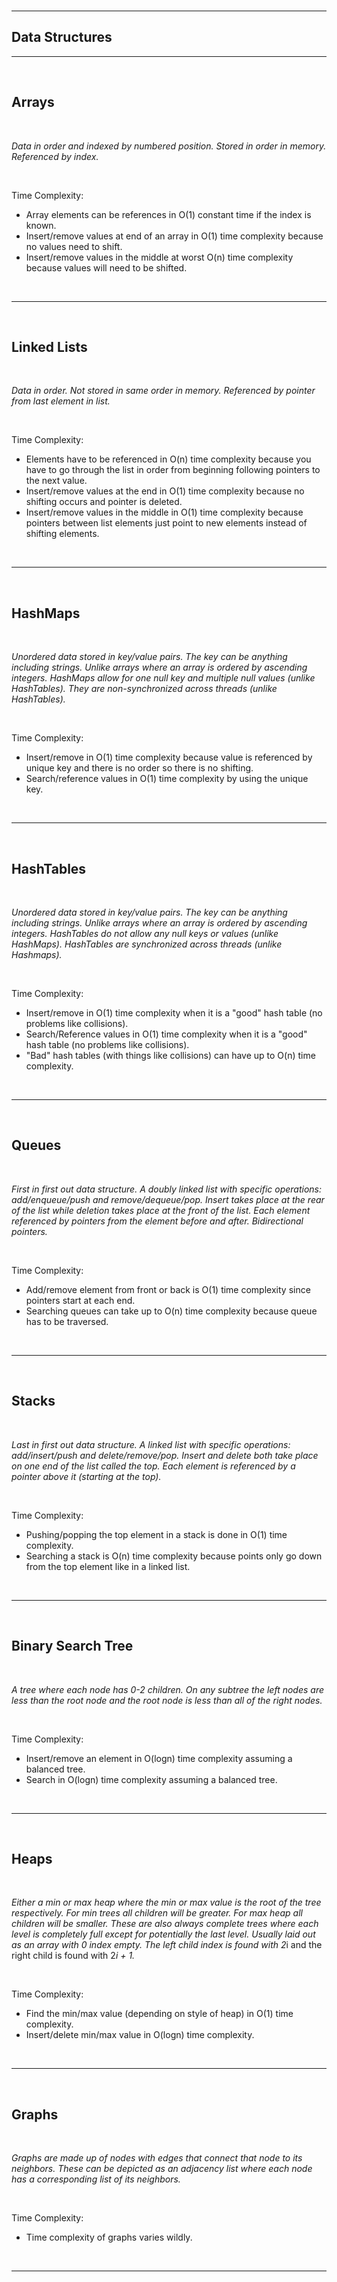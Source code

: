 <br />

---

## **Data Structures**

---

<br />

## Arrays

<br />

*Data in order and indexed by numbered position. Stored in order in memory. Referenced by index.*

<br />

Time Complexity:
- Array elements can be references in O(1) constant time if the index is known.
- Insert/remove values at end of an array in O(1) time complexity because no values need to shift.
- Insert/remove values in the middle at worst O(n) time complexity because values will need to be shifted.

<br />

---

<br />

## Linked Lists

<br />

*Data in order. Not stored in same order in memory. Referenced by pointer from last element in list.*

<br />

Time Complexity:
- Elements have to be referenced in O(n) time complexity because you have to go through the list in order from beginning following pointers to the next value.
- Insert/remove values at the end in O(1) time complexity because no shifting occurs and pointer is deleted.
- Insert/remove values in the middle in O(1) time complexity because pointers between list elements just point to new elements instead of shifting elements.

<br />

---

<br />

## HashMaps

<br />

*Unordered data stored in key/value pairs. The key can be anything including strings. Unlike arrays where an array is ordered by ascending integers. HashMaps allow for one null key and multiple null values (unlike HashTables). They are non-synchronized across threads (unlike HashTables).*

<br />

Time Complexity:
- Insert/remove in O(1) time complexity because value is referenced by unique key and there is no order so there is no shifting.
- Search/reference values in O(1) time complexity by using the unique key.

<br />

---

<br />

## HashTables

<br />

*Unordered data stored in key/value pairs. The key can be anything including strings. Unlike arrays where an array is ordered by ascending integers. HashTables do not allow any null keys or values (unlike HashMaps). HashTables are synchronized across threads (unlike Hashmaps).*

<br />

Time Complexity:
- Insert/remove in O(1) time complexity when it is a "good" hash table (no problems like collisions).
- Search/Reference values in O(1) time complexity when it is a "good" hash table (no problems like collisions).
- "Bad" hash tables (with things like collisions) can have up to O(n) time complexity.

<br />

---

<br />

## Queues

<br />

*First in first out data structure. A doubly linked list with specific operations: add/enqueue/push and remove/dequeue/pop. Insert takes place at the rear of the list while deletion takes place at the front of the list. Each element referenced by pointers from the element before and after. Bidirectional pointers.*

<br />

Time Complexity:
- Add/remove element from front or back is O(1) time complexity since pointers start at each end.
- Searching queues can take up to O(n) time complexity because queue has to be traversed.

<br />

---

<br />

## Stacks

<br />

*Last in first out data structure. A linked list with specific operations: add/insert/push and delete/remove/pop. Insert and delete both take place on one end of the list called the top. Each element is referenced by a pointer above it (starting at the top).*

<br />

Time Complexity:
- Pushing/popping the top element in a stack is done in O(1) time complexity.
- Searching a stack is O(n) time complexity because points only go down from the top element like in a linked list.

<br />

---

<br />

## Binary Search Tree

<br />

*A tree where each node has 0-2 children. On any subtree the left nodes are less than the root node and the root node is less than all of the right nodes.*

<br />

Time Complexity:
- Insert/remove an element in O(logn) time complexity assuming a balanced tree.
- Search in O(logn) time complexity assuming a balanced tree.

<br />

---

<br />

## Heaps

<br />

*Either a min or max heap where the min or max value is the root of the tree respectively. For min trees all children will be greater. For max heap all children will be smaller. These are also always complete trees where each level is completely full except for potentially the last level. Usually laid out as an array with 0 index empty. The left child index is found with 2*i and the right child is found with 2*i + 1.*

<br />

Time Complexity:
- Find the min/max value (depending on style of heap) in O(1) time complexity.
- Insert/delete min/max value in O(logn) time complexity.

<br />

---

<br />

## Graphs

<br />

*Graphs are made up of nodes with edges that connect that node to its neighbors. These can be depicted as an adjacency list where each node has a corresponding list of its neighbors.*

<br />

Time Complexity:
- Time complexity of graphs varies wildly.

<br />

---